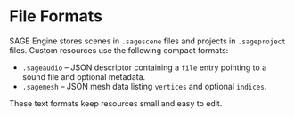 # File Formats

SAGE Engine stores scenes in `.sagescene` files and projects in `.sageproject` files.
Custom resources use the following compact formats:

* `.sageaudio` – JSON descriptor containing a `file` entry pointing to a sound file and optional metadata.
* `.sagemesh` – JSON mesh data listing `vertices` and optional `indices`.

These text formats keep resources small and easy to edit.
